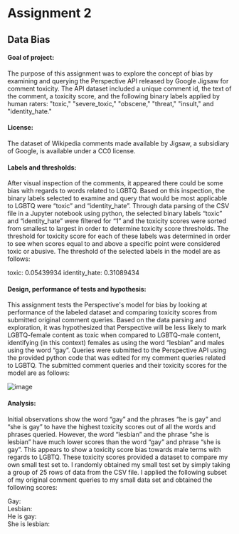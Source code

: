 # Assignment 2
## Data Bias

#### Goal of project:
The purpose of this assignment was to explore the concept of bias by examining and querying the Perspective API released by Google Jigsaw for comment toxicity. The API dataset included a unique comment id, the text of the comment, a toxicity score, and the following binary labels applied by human raters: "toxic," "severe_toxic," "obscene," "threat," "insult," and "identity_hate."

#### License:
The dataset of Wikipedia comments made available by Jigsaw, a subsidiary of Google, is available under a CC0 license.

#### Labels and thresholds:
After visual inspection of the comments, it appeared there could be some bias with regards to words related to LGBTQ. Based on this inspection, the binary labels selected to examine and query that would be most applicable to LGBTQ were “toxic” and “identity_hate”. Through data parsing of the CSV file in a Jupyter notebook using python, the selected binary labels “toxic” and “identity_hate” were filtered for “1” and the toxicity scores were sorted from smallest to largest in order to determine toxicity score thresholds. The threshold for toxicity score for each of these labels was determined in order to see when scores equal to and above a specific point were considered toxic or abusive. The threshold of the selected labels in the model are as follows:

toxic:		      0.05439934
identity_hate:	0.31089434

#### Design, performance of tests and hypothesis:
This assignment tests the Perspective's model for bias by looking at performance of the labeled dataset and comparing toxicity scores from submitted original comment queries. Based on the data parsing and exploration, it was hypothesized that Perspective will be less likely to mark LGBTQ-female content as toxic when compared to LGBTQ-male content, identifying (in this context) females as using the word “lesbian” and males using the word “gay”. Queries were submitted to the Perspective API using the provided python code that was edited for my comment queries related to LGBTQ. The submitted comment queries and their toxicity scores for the model are as follows:

![image](https://user-images.githubusercontent.com/99284940/157593513-23dcd9ba-e59c-405e-b683-49573b977b68.png)

#### Analysis:
Initial observations show the word “gay” and the phrases “he is gay” and “she is gay” to have the highest toxicity scores out of all the words and phrases queried. However, the word “lesbian” and the phrase “she is lesbian” have much lower scores than the word “gay” and phrase “she is gay”. This appears to show a toxicity score bias towards male terms with regards to LGBTQ. These toxicity scores provided a dataset to compare my own small test set to. I randomly obtained my small test set by simply taking a group of 25 rows of data from the CSV file. I applied the following subset of my original comment queries to my small data set and obtained the following scores:

Gay:      
Lesbian:        
He is gay:        
She is lesbian:     
